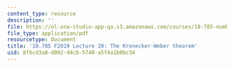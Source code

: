 ```yaml
---
content_type: resource
description: ''
file: https://ol-ocw-studio-app-qa.s3.amazonaws.com/courses/18-785-number-theory-i-fall-2019/8f6cd3a8d092d4cb5740a5f4a1b0bc34_MIT18_785F19_lec20.pdf
file_type: application/pdf
resourcetype: Document
title: '18.785 F2019 Lecture 20: The Kronecker-Weber theorem'
uid: 8f6cd3a8-d092-d4cb-5740-a5f4a1b0bc34
---
```

